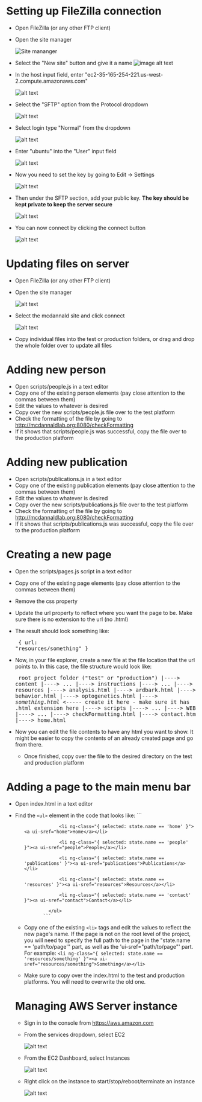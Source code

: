 
Setting up FileZilla connection
===============================

* Open FileZilla (or any other FTP client)

* Open the site manager

   ![Site mananger](sitemanager.png)

* Select the "New site" button and give it a name ![image alt text](newsite.png "New site")

* In the host input field, enter "ec2-35-165-254-221.us-west-2.compute.amazonaws.com"

   ![alt text](host.png "Host input field")

* Select the "SFTP" option from the Protocol dropdown

   ![alt text](sftp.png "SFTP dropdown")

* Select login type "Normal" from the dropdown

   ![alt text](normal.png "Normal dropdown")

* Enter "ubuntu" into the "User" input field

   ![alt text](user.png "User input field")

* Now you need to set the key by going to Edit -> Settings

   ![alt text](settings.png "Edit/settings")

* Then under the SFTP section, add your public key. **The key should be kept private to keep the server secure** 

   ![alt text](key.png "Add key")

* You can now connect by clicking the connect button

   ![alt text](connect.png "Connect button")



Updating files on server
========================

* Open FileZilla (or any other FTP client)
* Open the site manager

   ![alt text](sitemanager.png "Site manager")

* Select the mcdannald site and click connect

   ![alt text](selectsite.png "Select site")

* Copy individual files into the test or production folders, or drag and drop the whole folder over to update all files



Adding new person
=================

* Open scripts/people.js in a text editor
* Copy one of the existing person elements (pay close attention to the commas between them)
* Edit the values to whatever is desired
* Copy over the new scripts/people.js file over to the test platform
* Check the formatting of the file by going to http://mcdannaldlab.org:8080/checkFormatting
* If it shows that scripts/people.js was successful, copy the file over to the production platform



Adding new publication
======================

* Open scripts/publications.js in a text editor
* Copy one of the existing publication elements (pay close attention to the commas between them)
* Edit the values to whatever is desired
* Copy over the new scripts/publications.js file over to the test platform
* Check the formatting of the file by going to http://mcdannaldlab.org:8080/checkFormatting
* If it shows that scripts/publications.js was successful, copy the file over to the production platform



Creating a new page
===================

*  Open the scripts/pages.js script in a text editor
*  Copy one of the existing page elements (pay close attention to the commas between them)
*  Remove the css property
*  Update the url property to reflect where you want the page to be. Make sure there is no extension to the url (no .html)
*  The result should look something like:
            <pre>
            	{
            		url: "resources/something"
            	}
             </pre>
*  Now, in your file explorer, create a new file at the file location that the url points to. In this case, the file structure would look like:
             <pre>
            	root project folder ("test" or "production")
            	|----> content
            		 |----> ...
            	|----> instructions
            		 |----> ...
            	|----> resources
            		 |----> analysis.html
            		 |----> ardbark.html
            		 |----> behavior.html
            		 |----> optogenetics.html
            		 |----> *something.html* <----- create it here - make sure it has .html extension here
            	|----> scripts
            		 |----> ...
            	|----> WEB-INF
            		 |----> ...
            	|----> checkFormatting.html
            	|----> contact.html
            	|----> home.html
             </pre>

*  Now you can edit the file contents to have any html you want to show. It might be easier to copy the contents of an already created page and go from there.
   * Once finished, copy over the file to the desired directory on the test and production platform



Adding a page to the main menu bar
==================================

*  Open index.html in a text editor
*  Find the `<ul>` element in the code that looks like:
              ```
                  <ul>
            
            		<li ng-class="{ selected: state.name == 'home' }"><a ui-sref="home">Home</a></li>
            		
            		<li ng-class="{ selected: state.name == 'people' }"><a ui-sref="people">People</a></li>
            		
            		<li ng-class="{ selected: state.name == 'publications' }"><a ui-sref="publications">Publications</a></li>
            		
            		<li ng-class="{ selected: state.name == 'resources' }"><a ui-sref="resources">Resources</a></li>
            		
            		<li ng-class="{ selected: state.name == 'contact' }"><a ui-sref="contact">Contact</a></li>
            		
            	</ul>
              ```
*  Copy one of the existing `<li>` tags and edit the values to reflect the new page's name. If the page is not on the root level of the project, you will need to specify the full path to the page in the "state.name == 'path/to/page'" part, as well as the 'ui-sref="path/to/page"' part. For example: `<li ng-class="{ selected: state.name == 'resources/something' }"><a ui-sref="resources/something">Something</a></li>`
*  Make sure to copy over the index.html to the test and production platforms. You will need to overwrite the old one.



 Managing AWS Server instance
 ============================

* Sign in to the console from https://aws.amazon.com

* From the services dropdown, select EC2

   ![alt text](awsservices.png "AWS EC2") 

* From the EC2 Dashboard, select Instances

   ![alt text](awsinstances.png "AWS Instances")

* Right click on the instance to start/stop/reboot/terminate an instance

   ![alt text](awsinstancestate.png "AWS Instance State")